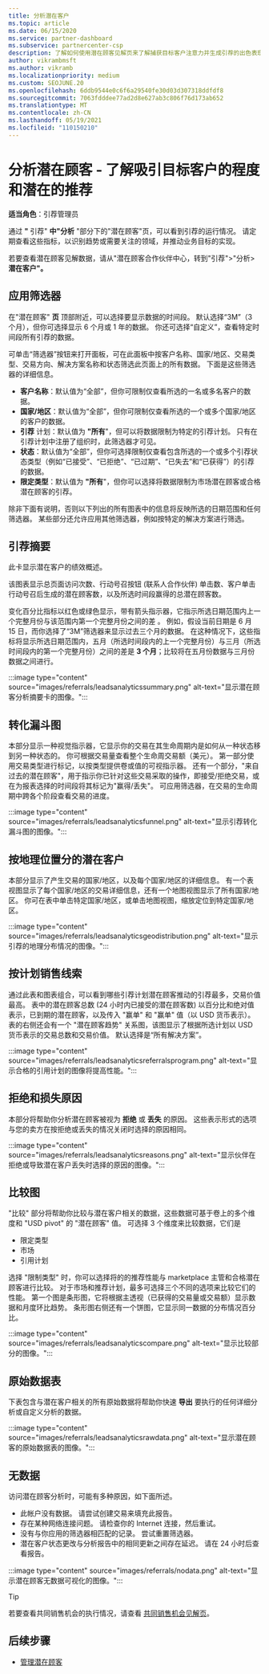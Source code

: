 ```yaml
---
title: 分析潜在客户
ms.topic: article
ms.date: 06/15/2020
ms.service: partner-dashboard
ms.subservice: partnercenter-csp
description: 了解如何使用潜在顾客见解页来了解捕获目标客户注意力并生成引荐的出色表现。
author: vikrambmsft
ms.author: vikramb
ms.localizationpriority: medium
ms.custom: SEOJUNE.20
ms.openlocfilehash: 6ddb9544e0c6f6a29540fe30d03d307318ddfdf8
ms.sourcegitcommit: 7063fdddee77ad2d8e627ab3c806f76d173ab652
ms.translationtype: MT
ms.contentlocale: zh-CN
ms.lasthandoff: 05/19/2021
ms.locfileid: "110150210"
---
```

# <a name="analyze-your-leads---see-how-well-you-attract-target-customers-and-potential-referrals"></a>分析潜在顾客 - 了解吸引目标客户的程度和潜在的推荐
<!-- 
https://go.microsoft.com/fwlink/?linkid=849120
-->

**适当角色**：引荐管理员

通过 **"** 引荐" **中"分析** "部分下的"潜在顾客"页，可以看到引荐的运行情况。 请定期查看这些指标，以识别趋势或需要关注的领域，并推动业务目标的实现。

若要查看潜在顾客见解数据，请从"潜在顾客合作伙伴中心，转到"引荐">"分析>**潜在客户"。**

## <a name="apply-filters"></a>应用筛选器

在"潜在顾客" **页** 顶部附近，可以选择要显示数据的时间段。 默认选择“3M”（3 个月），但你可选择显示 6 个月或 1 年的数据。 你还可选择“自定义”，查看特定时间段所有引荐的数据。

可单击“筛选器”按钮来打开面板，可在此面板中按客户名称、国家/地区、交易类型、交易方向、解决方案名称和状态筛选此页面上的所有数据。 下面是这些筛选器的详细信息。

- **客户名称**：默认值为“全部”，但你可限制仅查看所选的一名或多名客户的数据。
- **国家/地区**：默认值为“全部”，但你可限制仅查看所选的一个或多个国家/地区的客户的数据。
- **引荐** 计划：默认值为 **"所有**"，但可以将数据限制为特定的引荐计划。 只有在引荐计划中注册了组织时，此筛选器才可见。
- **状态**：默认值为“全部”，但你可选择限制仅查看包含所选的一个或多个引荐状态类型（例如“已接受”、“已拒绝”、“已过期”、“已失去”和“已获得”）的引荐的数据。
- **限定类型**：默认值为 **"所有**"，但你可以选择将数据限制为市场潜在顾客或合格潜在顾客的引荐。

除非下面有说明，否则以下列出的所有图表中的信息将反映所选的日期范围和任何筛选器。 某些部分还允许应用其他筛选器，例如按特定的解决方案进行筛选。

## <a name="referrals-summary"></a>引荐摘要

此卡显示潜在客户的绩效概述。

该图表显示总页面访问次数、行动号召按钮 (联系人合作伙伴) 单击数、客户单击行动号召后生成的潜在顾客数，以及所选时间段赢得的总潜在顾客数。

变化百分比指标以红色或绿色显示，带有箭头指示器，它指示所选日期范围内上一个完整月份与该范围内第一个完整月份之间的差 。 例如，假设当前日期是 6 月 15 日，而你选择了“3M”筛选器来显示过去三个月的数据。 在这种情况下，这些指标将显示所选日期范围内，五月（所选时间段内的上一个完整月份）与三月（所选时间段内的第一个完整月份）之间的差是 **3 个月**；比较将在五月份数据与三月份数据之间进行。

:::image type="content" source="images/referrals/leadsanalyticssummary.png" alt-text="显示潜在顾客分析摘要卡的图像。":::

## <a name="conversion-funnel"></a>转化漏斗图

本部分显示一种视觉指示器，它显示你的交易在其生命周期内是如何从一种状态移到另一种状态的。 你可根据交易量查看整个生命周交易额（美元）。 第一部分使用交易类型进行标记，以按类型提供卷或值的可视指示器。 还有一个部分，"来自过去的潜在顾客"，用于指示你已针对这些交易采取的操作，即接受/拒绝交易，或在为报表选择的时间段将其标记为"赢得/丢失"。 可应用筛选器，在交易的生命周期中跨各个阶段查看交易的进度。

:::image type="content" source="images/referrals/leadsanalyticsfunnel.png" alt-text="显示引荐转化漏斗图的图像。":::

## <a name="leads-by-geography"></a>按地理位置分的潜在客户

本部分显示了产生交易的国家/地区，以及每个国家/地区的详细信息。 有一个表视图显示了每个国家/地区的交易详细信息，还有一个地图视图显示了所有国家/地区。 你可在表中单击特定国家/地区，或单击地图视图，缩放定位到特定国家/地区。

:::image type="content" source="images/referrals/leadsanalyticsgeodistribution.png" alt-text="显示引荐的地理分布情况的图像。":::

## <a name="leads-by-program"></a>按计划销售线索

通过此表和图表组合，可以看到哪些引荐计划潜在顾客推动的引荐最多，交易价值最高。
表中的潜在顾客总数 (24 小时内已接受的潜在顾客数) 以百分比和绝对值表示，已到期的潜在顾客，以及传入 "赢单" 和 "赢单" 值（以 USD 货币表示）。 表的右侧还会有一个 "潜在顾客趋势" 关系图，该图显示了根据所选计划以 USD 货币表示的交易总数和交易价值。 默认选择是“所有解决方案”。

:::image type="content" source="images/referrals/leadsanalyticsreferralsprogram.png" alt-text="显示合格的引用计划的图像将提高性能。":::

## <a name="declined--lost-reasons"></a>拒绝和损失原因

本部分将帮助你分析潜在顾客被视为 **拒绝** 或 **丢失** 的原因。 这些表示形式的选项与您的卖方在按拒绝或丢失的情况关闭时选择的原因相同。

:::image type="content" source="images/referrals/leadsanalyticsreasons.png" alt-text="显示伙伴在拒绝或导致潜在客户丢失时选择的原因的图像。":::

## <a name="comparison-charts"></a>比较图

"比较" 部分将帮助你比较与潜在客户相关的数据，这些数据可基于卷上的多个维度和 "USD pivot" 的 "潜在顾客" 值。
可选择 3 个维度来比较数据，它们是

- 限定类型
- 市场
- 引用计划

选择 "限制类型" 时，你可以选择将的的推荐性能与 marketplace 主管和合格潜在顾客进行比较。 对于市场和推荐计划，最多可选择三个不同的选项来比较它们的性能。 第一个图是条形图，它将根据主透视（已获得的交易量或交易额）显示数据和月度环比趋势。 条形图右侧还有一个饼图，它显示同一数据的分布情况百分比。

:::image type="content" source="images/referrals/leadsanalyticscompare.png" alt-text="显示比较部分的图像。":::

## <a name="raw-data-table"></a>原始数据表

下表包含与潜在客户相关的所有原始数据将帮助你快速 **导出** 要执行的任何详细分析或自定义分析的数据。

:::image type="content" source="images/referrals/leadsanalyticsrawdata.png" alt-text="显示潜在顾客的原始数据表的图像。":::

## <a name="no-data"></a>无数据

访问潜在顾客分析时，可能有多种原因，如下面所述。

- 此帐户没有数据。 请尝试创建交易来填充此报告。
- 存在某种网络连接问题。 请检查你的 Internet 连接，然后重试。
- 没有与你应用的筛选器相匹配的记录。 尝试重置筛选器。
- 潜在客户状态更改与分析报告中的相同更新之间存在延迟。 请在 24 小时后查看报告。

:::image type="content" source="images/referrals/nodata.png" alt-text="显示潜在顾客无数据可视化的图像。":::

> [!TIP]
> 若要查看共同销售机会的执行情况，请查看 [共同销售机会见解页](referral-insights.md)。

## <a name="next-steps"></a>后续步骤

- [管理潜在顾客](manage-leads.md)
